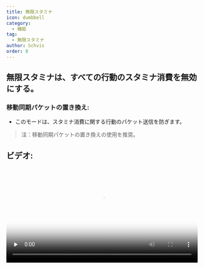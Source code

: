 ```yaml
---
title: 無限スタミナ
icon: dumbbell
category:
  - 機能
tag:
  - 無限スタミナ
author: Schvis
order: 8
---
```


## 無限スタミナは、すべての行動のスタミナ消費を無効にする。
### 移動同期パケットの置き換え:
- このモードは、スタミナ消費に関する行動のパケット送信を防ぎます。
> 注：移動同期パケットの置き換えの使用を推奨。

## ビデオ:

<video controls preload="none" width="100%" poster="https://nextcloud.atruicardona.xyz/s/x4dWmX8J3Y9GAZo/preview"><source src="https://nextcloud.atruicardona.xyz/s/x4dWmX8J3Y9GAZo/download" type="video/mp4"></video>
